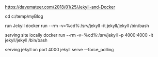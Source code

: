 https://davemateer.com/2018/01/25/Jekyll-and-Docker


cd c:/temp/myBlog

run Jekyll
docker run --rm -v=%cd%:/srv/jekyll -it jekyll/jekyll /bin/bash

serving site locally
docker run --rm -v=%cd%:/srv/jekyll -p 4000:4000 -it jekyll/jekyll /bin/bash

serving jekyll on port 4000
jekyll serve --force_polling